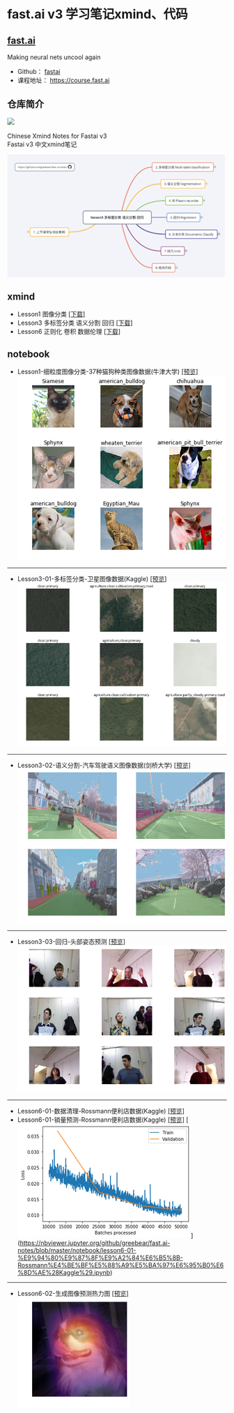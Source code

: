 # fast.ai v3 学习笔记xmind、代码

## [**fast.ai**](http://www.fast.ai)  
Making neural nets uncool again
- Github：  [fastai](https://github.com/fastai/fastai) 
- 课程地址：  https://course.fast.ai

## 仓库简介
<p align="left"><a href="https://github.com/greebear"><img src="https://img.shields.io/badge/%E4%BD%9C%E8%80%85-greebear-blue.svg"></a></p>  

Chinese Xmind Notes for Fastai v3  
Fastai v3 中文xmind笔记  

<img src="./notebook/assests/lesson3/lesson3xmind.jpg" width="500">

## xmind

- Lesson1 图像分类 [[下载]](./xmind/lesson1.xmind)
- Lesson3 多标签分类 语义分割 回归 [[下载]](./xmind/lesson3.xmind)
- Lesson6 正则化 卷积 数据伦理 [[下载]](./xmind/lesson3.xmind)

## notebook

- Lesson1-细粒度图像分类-37种猫狗种类图像数据(牛津大学) [[预览]](https://nbviewer.jupyter.org/github/greebear/fast.ai-notes/blob/master/notebook/lesson1-%E7%BB%86%E7%B2%92%E5%BA%A6%E5%9B%BE%E5%83%8F%E5%88%86%E7%B1%BB-37%E7%A7%8D%E7%8C%AB%E7%8B%97%E7%A7%8D%E7%B1%BB%E5%9B%BE%E5%83%8F%E6%95%B0%E6%8D%AE(%E7%89%9B%E6%B4%A5%E5%A4%A7%E5%AD%A6).ipynb)  
[![](./assets/lesson1-demo.png)](https://nbviewer.jupyter.org/github/greebear/fast.ai-notes/blob/master/notebook/lesson1-%E7%BB%86%E7%B2%92%E5%BA%A6%E5%9B%BE%E5%83%8F%E5%88%86%E7%B1%BB-37%E7%A7%8D%E7%8C%AB%E7%8B%97%E7%A7%8D%E7%B1%BB%E5%9B%BE%E5%83%8F%E6%95%B0%E6%8D%AE(%E7%89%9B%E6%B4%A5%E5%A4%A7%E5%AD%A6).ipynb)  
---

- Lesson3-01-多标签分类-卫星图像数据(Kaggle) [[预览]](https://nbviewer.jupyter.org/github/greebear/fast.ai-notes/blob/master/notebook/lesson3-01-%E5%A4%9A%E6%A0%87%E7%AD%BE%E5%88%86%E7%B1%BB-%E5%8D%AB%E6%98%9F%E5%9B%BE%E5%83%8F%E6%95%B0%E6%8D%AE(Kaggle).ipynb)
[![](./assets/lesson3-01-demo.png)](https://nbviewer.jupyter.org/github/greebear/fast.ai-notes/blob/master/notebook/lesson3-01-%E5%A4%9A%E6%A0%87%E7%AD%BE%E5%88%86%E7%B1%BB-%E5%8D%AB%E6%98%9F%E5%9B%BE%E5%83%8F%E6%95%B0%E6%8D%AE(Kaggle).ipynb)
---

- Lesson3-02-语义分割-汽车驾驶语义图像数据(剑桥大学) [[预览]](https://nbviewer.jupyter.org/github/greebear/fast.ai-notes/blob/master/notebook/lesson3-02-%E8%AF%AD%E4%B9%89%E5%88%86%E5%89%B2-%E6%B1%BD%E8%BD%A6%E9%A9%BE%E9%A9%B6%E8%AF%AD%E4%B9%89%E5%9B%BE%E5%83%8F%E6%95%B0%E6%8D%AE(%E5%89%91%E6%A1%A5%E5%A4%A7%E5%AD%A6).ipynb)
[![](./assets/lesson3-02-demo.png)](https://nbviewer.jupyter.org/github/greebear/fast.ai-notes/blob/master/notebook/lesson3-02-%E8%AF%AD%E4%B9%89%E5%88%86%E5%89%B2-%E6%B1%BD%E8%BD%A6%E9%A9%BE%E9%A9%B6%E8%AF%AD%E4%B9%89%E5%9B%BE%E5%83%8F%E6%95%B0%E6%8D%AE(%E5%89%91%E6%A1%A5%E5%A4%A7%E5%AD%A6).ipynb)
---

- Lesson3-03-回归-头部姿态预测 [[预览]](https://nbviewer.jupyter.org/github/greebear/fast.ai-notes/blob/master/notebook/lesson3-03-%E5%9B%9E%E5%BD%92-%E5%A4%B4%E9%83%A8%E5%A7%BF%E6%80%81%E9%A2%84%E6%B5%8B.ipynb)
[![](./assets/lesson3-03-demo.png)](https://nbviewer.jupyter.org/github/greebear/fast.ai-notes/blob/master/notebook/lesson3-03-%E5%9B%9E%E5%BD%92-%E5%A4%B4%E9%83%A8%E5%A7%BF%E6%80%81%E9%A2%84%E6%B5%8B.ipynb)
---

- Lesson6-01-数据清理-Rossmann便利店数据(Kaggle) [[预览]](https://nbviewer.jupyter.org/github/greebear/fast.ai-notes/blob/master/notebook/lesson6-01-%E6%95%B0%E6%8D%AE%E6%B8%85%E7%90%86-Rossmann%E4%BE%BF%E5%88%A9%E5%BA%97%E6%95%B0%E6%8D%AE%28Kaggle%29.ipynb)
- Lesson6-01-销量预测-Rossmann便利店数据(Kaggle) [[预览]](https://nbviewer.jupyter.org/github/greebear/fast.ai-notes/blob/master/notebook/lesson6-01-%E9%94%80%E9%87%8F%E9%A2%84%E6%B5%8B-Rossmann%E4%BE%BF%E5%88%A9%E5%BA%97%E6%95%B0%E6%8D%AE%28Kaggle%29.ipynb)
[![](./assets/lesson6-01-demo.png)] (https://nbviewer.jupyter.org/github/greebear/fast.ai-notes/blob/master/notebook/lesson6-01-%E9%94%80%E9%87%8F%E9%A2%84%E6%B5%8B-Rossmann%E4%BE%BF%E5%88%A9%E5%BA%97%E6%95%B0%E6%8D%AE%28Kaggle%29.ipynb)
---

- Lesson6-02-生成图像预测热力图 [[预览]](https://nbviewer.jupyter.org/github/greebear/fast.ai-notes/blob/master/notebook/lesson6-02-%E7%94%9F%E6%88%90%E5%9B%BE%E5%83%8F%E9%A2%84%E6%B5%8B%E7%83%AD%E5%8A%9B%E5%9B%BE.ipynb)
[![](./assets/lesson6-02-demo.png)](https://nbviewer.jupyter.org/github/greebear/fast.ai-notes/blob/master/notebook/lesson6-02-%E7%94%9F%E6%88%90%E5%9B%BE%E5%83%8F%E9%A2%84%E6%B5%8B%E7%83%AD%E5%8A%9B%E5%9B%BE.ipynb)
